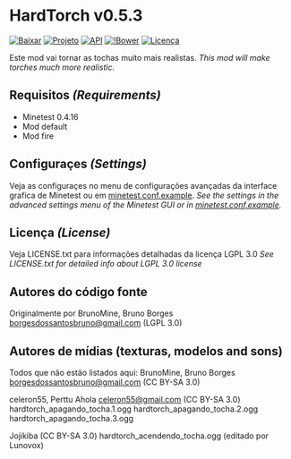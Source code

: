 HardTorch v0.5.3
================

[![Baixar](https://img.shields.io/github/tag/BrunoMine/hardtorch.svg?style=flat-square&label=release)](https://github.com/BrunoMine/hardtorch/archive/master.zip)
[![Projeto](https://img.shields.io/badge/Git-Projeto-green.svg)](https://github.com/BrunoMine/hardtorch)
[![API](https://img.shields.io/badge/API-Projeto-green.svg)](https://github.com/BrunoMine/hardtorch/blob/master/API.txt)
[![!Bower](https://img.shields.io/badge/Bower-Projeto-green.svg)](https://minetest-bower.herokuapp.com/mods/hardtorch)
[![Licença](https://img.shields.io/badge/Licença-LGPL_v3.0-blue.svg)](https://github.com/BrunoMine/hardtorch/blob/master/LICENSE.txt)

Este mod vai tornar as tochas muito mais realistas.
_This mod will make torches much more realistic._

## Requisitos _(Requirements)_
* Minetest 0.4.16
* Mod default
* Mod fire

## Configuraçes _(Settings)_
Veja as configuraçes no menu de configurações avançadas da interface grafica de Minetest ou em [minetest.conf.example](https://github.com/BrunoMine/hardtorch/blob/master/minetest.conf.example).
_See the settings in the advanced settings menu of the Minetest GUI or in [minetest.conf.example](https://github.com/BrunoMine/hardtorch/blob/master/minetest.conf.example)._

## Licença _(License)_
Veja LICENSE.txt para informações detalhadas da licença LGPL 3.0
_See LICENSE.txt for detailed info about LGPL 3.0 license_

Autores do código fonte
-----------------------
Originalmente por BrunoMine, Bruno Borges <borgesdossantosbruno@gmail.com> (LGPL 3.0)

Autores de mídias (texturas, modelos and sons)
----------------------------------------------
Todos que não estão listados aqui:
BrunoMine, Bruno Borges <borgesdossantosbruno@gmail.com> (CC BY-SA 3.0)

celeron55, Perttu Ahola <celeron55@gmail.com> (CC BY-SA 3.0)
	hardtorch_apagando_tocha.1.ogg
	hardtorch_apagando_tocha.2.ogg
	hardtorch_apagando_tocha.3.ogg

Jojikiba (CC BY-SA 3.0)
	hardtorch_acendendo_tocha.ogg (editado por Lunovox)

